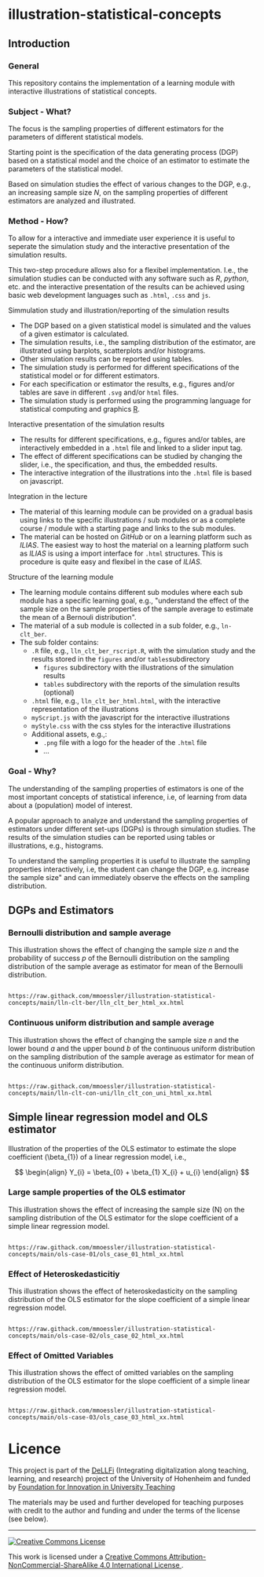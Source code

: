 # illustration-statistical-concepts

## Introduction

### General

This repository contains the implementation of a learning module with interactive illustrations of statistical concepts.

### Subject - What?

The focus is the sampling properties of different estimators for the parameters of different statistical models.

Starting point is the specification of the data generating process (DGP) based on a statistical model and the choice of an estimator to estimate the parameters of the statistical model.

Based on simulation studies the effect of various changes to the DGP, e.g., an increasing sample size $N$, on the sampling properties of different estimators are analyzed and illustrated.

### Method - How?

To allow for a interactive and immediate user experience it is useful to seperate the simulation study and the interactive presentation of the simulation results. 

This two-step procedure allows also for a flexibel implementation. I.e., the simulation studies can be conducted with any software such as *R*, *python*, etc. and the interactive presentation of the results can be achieved using basic web development languages such as `.html`, `.css` and `js`.

Simmulation study and illustration/reporting of the simulation results

* The DGP based on a given statistical model is simulated and the values of a given estimator is calculated.
* The simulation results, i.e., the sampling distribution of the estimator, are illustrated using  barplots, scatterplots and/or histograms.
* Other simulation results can be reported using tables.
* The simulation study is performed for different specifications of the statistical model or for different estimators.
* For each specification or estimator the results, e.g., figures and/or tables are save in different `.svg` and/or `html` files.
* The simulation study is performed using the programming language for statistical computing and graphics [R](https://www.r-project.org/). 

Interactive presentation of the simulation results

* The results for different specifications, e.g., figures and/or tables, are interactively embedded in a `.html` file and linked to a slider input tag.
* The effect of different specifications can be studied by changing the slider, i.e., the specification, and thus, the embedded results.
* The interactive integration of the illustrations into the `.html` file is based on javascript.

Integration in the lecture

* The material of this learning module can be provided on a gradual basis using links to the specific illustrations / sub modules or as a complete course / module with a starting page and links to the sub modules.
* The material can be hosted on *GitHub* or on a learning platform such as *ILIAS*. The easiest way to host the material on a learning platform such as *ILIAS* is using a import interface for `.html` structures. This is procedure is quite easy and flexibel in the case of *ILIAS*.

Structure of the learning module

* The learning module contains different sub modules where each sub module has a specific learning goal, e.g., "understand the effect of the sample size on the sample properties of the sample average to estimate the mean of a Bernouli distribution".
* The material of a sub module is collected in a sub folder, e.g., `ln-clt_ber`.
* The sub folder contains:
    * `.R` file, e.g., `lln_clt_ber_rscript.R`, with the simulation study and the results stored in the `figures` and/or `tables`subdirectory
        * `figures` subdirectory with the illustrations of the simulation results
        * `tables` subdirectory with the reports of the simulation results (optional)
    * `.html` file, e.g., `lln_clt_ber_html.html`, with the interactive representation of the illustrations
    * `myScript.js` with the javascript for the interactive illustrations
    * `myStyle.css` with the css styles for the interactive illustrations
    * Additional assets, e.g.,:
        * `.png` file with a logo for the header of the `.html` file
        * ...



### Goal - Why?

The understanding of the sampling properties of estimators is one of the most important concepts of statistical inference, i.e, of learning from data about a (population) model of interest. 

A popular approach to analyze and understand the sampling properties of estimators under different set-ups (DGPs) is through simulation studies. The results of the simulation studies can be reported using tables or illustrations, e.g., histograms.

To understand the sampling properties it is useful to illustrate the sampling properties interactively, i.e, the student can change the DGP, e.g. increase the sample size" and can immediately observe the effects on the sampling distribution. 

## DGPs and Estimators

### Bernoulli distribution and sample average

This illustration shows the effect of changing the sample size $n$ and the probability of success $p$ of the Bernoulli distribution on the sampling distribution of the sample average as estimator for mean of the Bernoulli distribution.

```

https://raw.githack.com/mmoessler/illustration-statistical-concepts/main/lln-clt-ber/lln_clt_ber_html_xx.html

```

### Continuous uniform distribution and sample average

This illustration shows the effect of changing the sample size $n$ and the lower bound $a$ and the upper bound $b$ of the continuous uniform distribution on the sampling distribution of the sample average as estimator for mean of the continuous uniform distribution.

```

https://raw.githack.com/mmoessler/illustration-statistical-concepts/main/lln-clt-con-uni/lln_clt_con_uni_html_xx.html

```

## Simple linear regression model and OLS estimator

Illustration of the properties of the OLS estimator to estimate the slope coefficient \(\beta_{1}\) of a linear regression model, i.e.,

$$
\begin{align}
Y_{i} = \beta_{0} + \beta_{1} X_{i} + u_{i}
\end{align}
$$

### Large sample properties of the OLS estimator

This illustration shows the effect of increasing the sample size \(N\) on the sampling distribution of the OLS estimator for the slope coefficient of a simple linear regression model.

```

https://raw.githack.com/mmoessler/illustration-statistical-concepts/main/ols-case-01/ols_case_01_html_xx.html

```

### Effect of Heteroskedasticitiy

This illustration shows the effect of heteroskedasticity on the sampling distribution of the OLS estimator for the slope coefficient of a simple linear regression model.

```

https://raw.githack.com/mmoessler/illustration-statistical-concepts/main/ols-case-02/ols_case_02_html_xx.html

```

### Effect of Omitted Variables

This illustration shows the effect of omitted variables on the sampling distribution of the OLS estimator for the slope coefficient of a simple linear regression model.

```

https://raw.githack.com/mmoessler/illustration-statistical-concepts/main/ols-case-03/ols_case_03_html_xx.html

```



# Licence

This project is part of the [DeLLFi](https://www.uni-hohenheim.de/en/project-dellfi) (Integrating digitalization along teaching, learning, and research) project of the University of Hohenheim and funded by [Foundation for Innovation in University Teaching](https://stiftung-hochschullehre.de/)

The materials may be used and further developed for teaching purposes with credit to the author and funding and under the terms of the license (see below).

<hr>

<a rel="license" href="http://creativecommons.org/licenses/by-nc-sa/4.0/">
<img alt="Creative Commons License" style="border-width:0" src="https://i.creativecommons.org/l/by-nc-sa/4.0/88x31.png" />
</a>

<br />

This work is licensed under a
<a rel="license" href="http://creativecommons.org/licenses/by-nc-sa/4.0/">Creative Commons Attribution-NonCommercial-ShareAlike 4.0 International License
</a>.